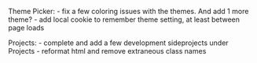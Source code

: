 Theme Picker: 
    - fix a few coloring issues with the themes. And add 1 more theme?
    - add local cookie to remember theme setting, at least between page loads

Projects: 
    - complete and add a few development sideprojects under Projects
    - reformat html and remove extraneous class names
 
